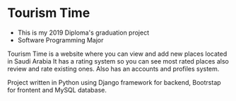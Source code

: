 # Tourism Time

* This is my 2019 Diploma's graduation project
* Software Programming Major

Tourism Time is a website where you can view and add new places located in Saudi Arabia It has a rating system so you can see most rated places also review and rate existing ones. Also has an accounts and profiles system.

Project written in Python using Django framework for backend, Bootrstap for frontent and MySQL database.

